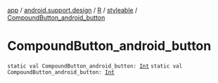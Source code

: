 [app](../../../index.md) / [android.support.design](../../index.md) / [R](../index.md) / [styleable](index.md) / [CompoundButton_android_button](./-compound-button_android_button.md)

# CompoundButton_android_button

`static val CompoundButton_android_button: `[`Int`](https://kotlinlang.org/api/latest/jvm/stdlib/kotlin/-int/index.html)
`static val CompoundButton_android_button: `[`Int`](https://kotlinlang.org/api/latest/jvm/stdlib/kotlin/-int/index.html)